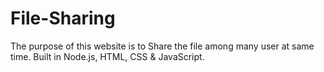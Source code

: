 # File-Sharing
The purpose of this website is to Share the file among many user at same time. Built in Node.js, HTML, CSS &amp; JavaScript.
